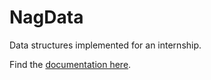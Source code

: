 # NagData
Data structures implemented for an internship.

Find the [documentation here](https://github.com/mentix02/NagData/wiki).
